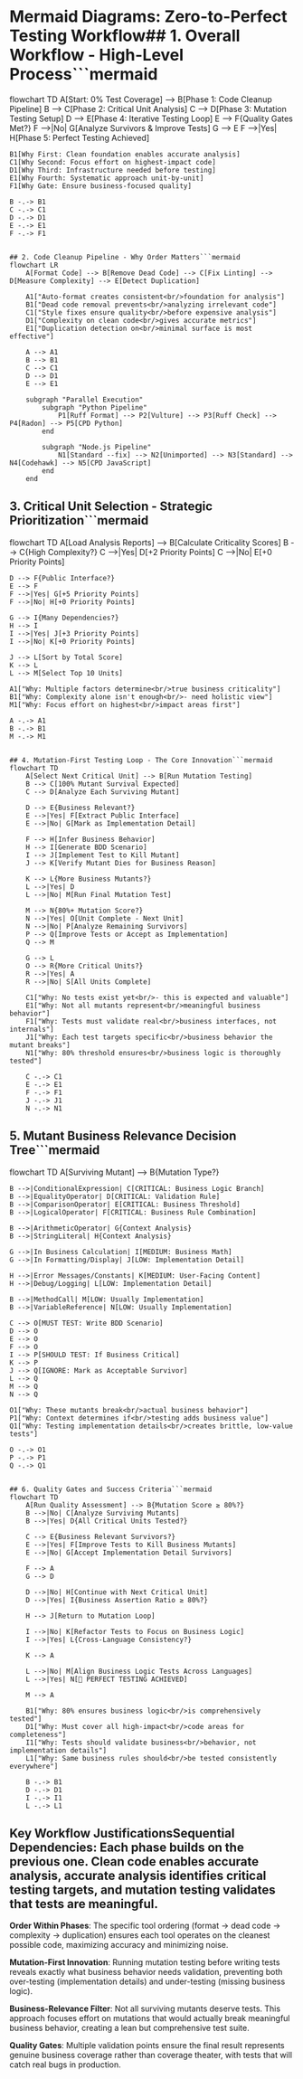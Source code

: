 # Mermaid Diagrams: Zero-to-Perfect Testing Workflow## 1. Overall Workflow - High-Level Process```mermaid
flowchart TD
    A[Start: 0% Test Coverage] --> B[Phase 1: Code Cleanup Pipeline]
    B --> C[Phase 2: Critical Unit Analysis] 
    C --> D[Phase 3: Mutation Testing Setup]
    D --> E[Phase 4: Iterative Testing Loop]
    E --> F{Quality Gates Met?}
    F -->|No| G[Analyze Survivors & Improve Tests]
    G --> E
    F -->|Yes| H[Phase 5: Perfect Testing Achieved]
    
    B1[Why First: Clean foundation enables accurate analysis]
    C1[Why Second: Focus effort on highest-impact code]  
    D1[Why Third: Infrastructure needed before testing]
    E1[Why Fourth: Systematic approach unit-by-unit]
    F1[Why Gate: Ensure business-focused quality]
    
    B -.-> B1
    C -.-> C1
    D -.-> D1
    E -.-> E1
    F -.-> F1
```

## 2. Code Cleanup Pipeline - Why Order Matters```mermaid
flowchart LR
    A[Format Code] --> B[Remove Dead Code] --> C[Fix Linting] --> D[Measure Complexity] --> E[Detect Duplication]
    
    A1["Auto-format creates consistent<br/>foundation for analysis"]
    B1["Dead code removal prevents<br/>analyzing irrelevant code"]
    C1["Style fixes ensure quality<br/>before expensive analysis"]
    D1["Complexity on clean code<br/>gives accurate metrics"]
    E1["Duplication detection on<br/>minimal surface is most effective"]
    
    A --> A1
    B --> B1  
    C --> C1
    D --> D1
    E --> E1
    
    subgraph "Parallel Execution"
        subgraph "Python Pipeline"
            P1[Ruff Format] --> P2[Vulture] --> P3[Ruff Check] --> P4[Radon] --> P5[CPD Python]
        end
        
        subgraph "Node.js Pipeline" 
            N1[Standard --fix] --> N2[Unimported] --> N3[Standard] --> N4[Codehawk] --> N5[CPD JavaScript]
        end
    end
```

## 3. Critical Unit Selection - Strategic Prioritization```mermaid
flowchart TD
    A[Load Analysis Reports] --> B[Calculate Criticality Scores]
    B --> C{High Complexity?}
    C -->|Yes| D[+2 Priority Points]
    C -->|No| E[+0 Priority Points]
    
    D --> F{Public Interface?}
    E --> F
    F -->|Yes| G[+5 Priority Points]
    F -->|No| H[+0 Priority Points]
    
    G --> I{Many Dependencies?}
    H --> I
    I -->|Yes| J[+3 Priority Points]
    I -->|No| K[+0 Priority Points]
    
    J --> L[Sort by Total Score]
    K --> L
    L --> M[Select Top 10 Units]
    
    A1["Why: Multiple factors determine<br/>true business criticality"]
    B1["Why: Complexity alone isn't enough<br/>- need holistic view"]
    M1["Why: Focus effort on highest<br/>impact areas first"]
    
    A -.-> A1
    B -.-> B1
    M -.-> M1
```

## 4. Mutation-First Testing Loop - The Core Innovation```mermaid
flowchart TD
    A[Select Next Critical Unit] --> B[Run Mutation Testing]
    B --> C[100% Mutant Survival Expected]
    C --> D[Analyze Each Surviving Mutant]
    
    D --> E{Business Relevant?}
    E -->|Yes| F[Extract Public Interface]
    E -->|No| G[Mark as Implementation Detail]
    
    F --> H[Infer Business Behavior]
    H --> I[Generate BDD Scenario]
    I --> J[Implement Test to Kill Mutant]
    J --> K[Verify Mutant Dies for Business Reason]
    
    K --> L{More Business Mutants?}
    L -->|Yes| D
    L -->|No| M[Run Final Mutation Test]
    
    M --> N{80%+ Mutation Score?}
    N -->|Yes| O[Unit Complete - Next Unit]
    N -->|No| P[Analyze Remaining Survivors]
    P --> Q[Improve Tests or Accept as Implementation]
    Q --> M
    
    G --> L
    O --> R{More Critical Units?}
    R -->|Yes| A
    R -->|No| S[All Units Complete]
    
    C1["Why: No tests exist yet<br/>- this is expected and valuable"]
    E1["Why: Not all mutants represent<br/>meaningful business behavior"]
    F1["Why: Tests must validate real<br/>business interfaces, not internals"]
    J1["Why: Each test targets specific<br/>business behavior the mutant breaks"]
    N1["Why: 80% threshold ensures<br/>business logic is thoroughly tested"]
    
    C -.-> C1
    E -.-> E1
    F -.-> F1
    J -.-> J1
    N -.-> N1
```

## 5. Mutant Business Relevance Decision Tree```mermaid
flowchart TD
    A[Surviving Mutant] --> B{Mutation Type?}
    
    B -->|ConditionalExpression| C[CRITICAL: Business Logic Branch]
    B -->|EqualityOperator| D[CRITICAL: Validation Rule]  
    B -->|ComparisonOperator| E[CRITICAL: Business Threshold]
    B -->|LogicalOperator| F[CRITICAL: Business Rule Combination]
    
    B -->|ArithmeticOperator| G{Context Analysis}
    B -->|StringLiteral| H{Context Analysis}
    
    G -->|In Business Calculation| I[MEDIUM: Business Math]
    G -->|In Formatting/Display| J[LOW: Implementation Detail]
    
    H -->|Error Messages/Constants| K[MEDIUM: User-Facing Content]
    H -->|Debug/Logging| L[LOW: Implementation Detail]
    
    B -->|MethodCall| M[LOW: Usually Implementation]
    B -->|VariableReference| N[LOW: Usually Implementation]
    
    C --> O[MUST TEST: Write BDD Scenario]
    D --> O
    E --> O  
    F --> O
    I --> P[SHOULD TEST: If Business Critical]
    K --> P
    J --> Q[IGNORE: Mark as Acceptable Survivor]
    L --> Q
    M --> Q
    N --> Q
    
    O1["Why: These mutants break<br/>actual business behavior"]
    P1["Why: Context determines if<br/>testing adds business value"]
    Q1["Why: Testing implementation details<br/>creates brittle, low-value tests"]
    
    O -.-> O1
    P -.-> P1  
    Q -.-> Q1
```

## 6. Quality Gates and Success Criteria```mermaid
flowchart TD
    A[Run Quality Assessment] --> B{Mutation Score ≥ 80%?}
    B -->|No| C[Analyze Surviving Mutants]
    B -->|Yes| D{All Critical Units Tested?}
    
    C --> E{Business Relevant Survivors?}
    E -->|Yes| F[Improve Tests to Kill Business Mutants]
    E -->|No| G[Accept Implementation Detail Survivors]
    
    F --> A
    G --> D
    
    D -->|No| H[Continue with Next Critical Unit]
    D -->|Yes| I{Business Assertion Ratio ≥ 80%?}
    
    H --> J[Return to Mutation Loop]
    
    I -->|No| K[Refactor Tests to Focus on Business Logic]
    I -->|Yes| L{Cross-Language Consistency?}
    
    K --> A
    
    L -->|No| M[Align Business Logic Tests Across Languages]  
    L -->|Yes| N[🎉 PERFECT TESTING ACHIEVED]
    
    M --> A
    
    B1["Why: 80% ensures business logic<br/>is comprehensively tested"]
    D1["Why: Must cover all high-impact<br/>code areas for completeness"]
    I1["Why: Tests should validate business<br/>behavior, not implementation details"]
    L1["Why: Same business rules should<br/>be tested consistently everywhere"]
    
    B -.-> B1
    D -.-> D1
    I -.-> I1
    L -.-> L1
```

## Key Workflow Justifications**Sequential Dependencies**: Each phase builds on the previous one. Clean code enables accurate analysis, accurate analysis identifies critical testing targets, and mutation testing validates that tests are meaningful.

**Order Within Phases**: The specific tool ordering (format → dead code → complexity → duplication) ensures each tool operates on the cleanest possible code, maximizing accuracy and minimizing noise.

**Mutation-First Innovation**: Running mutation testing before writing tests reveals exactly what business behavior needs validation, preventing both over-testing (implementation details) and under-testing (missing business logic).

**Business-Relevance Filter**: Not all surviving mutants deserve tests. This approach focuses effort on mutations that would actually break meaningful business behavior, creating a lean but comprehensive test suite.

**Quality Gates**: Multiple validation points ensure the final result represents genuine business coverage rather than coverage theater, with tests that will catch real bugs in production.
